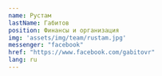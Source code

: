 ```yaml
---
name: Рустам
lastName: Габитов
position: Финансы и организация
img: 'assets/img/team/rustam.jpg'
messenger: "facebook"
href: "https://www.facebook.com/gabitovr"
lang: ru
---
```


